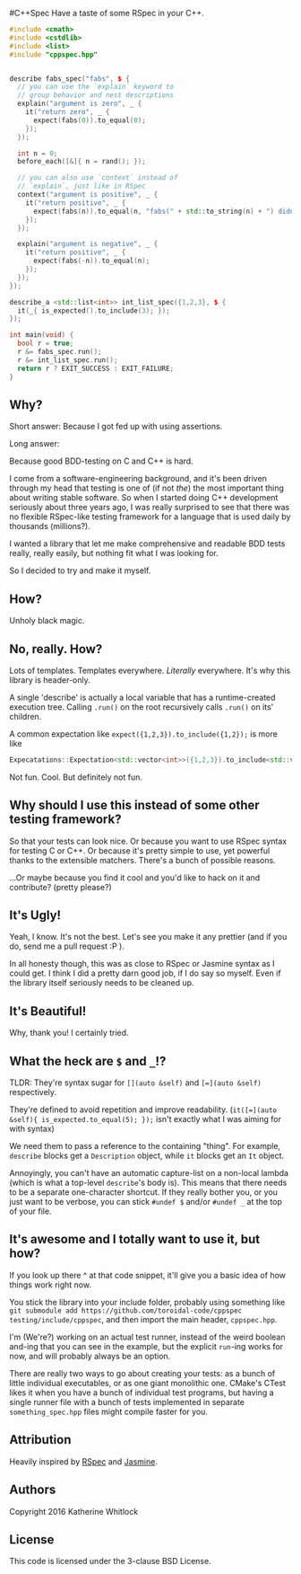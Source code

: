 #C++Spec
Have a taste of some RSpec in your C++.

```cpp
#include <cmath>
#include <cstdlib>
#include <list>
#include "cppspec.hpp"


describe fabs_spec("fabs", $ {
  // you can use the `explain` keyword to
  // group behavior and nest descriptions
  explain("argument is zero", _ {
    it("return zero", _ {
      expect(fabs(0)).to_equal(0);
    });
  });

  int n = 0;
  before_each([&]{ n = rand(); });

  // you can also use `context` instead of
  // `explain`, just like in RSpec
  context("argument is positive", _ {
    it("return positive", _ {
      expect(fabs(n)).to_equal(n, "fabs(" + std::to_string(n) + ") didn't equal " + std::to_string(n));
    });
  });

  explain("argument is negative", _ {
    it("return positive", _ {
      expect(fabs(-n)).to_equal(n);
    });
  });
});

describe_a <std::list<int>> int_list_spec({1,2,3}, $ {
  it(_{ is_expected().to_include(3); });
});

int main(void) {
  bool r = true;
  r &= fabs_spec.run();
  r &= int_list_spec.run();
  return r ? EXIT_SUCCESS : EXIT_FAILURE;
}

```

## Why?
Short answer: Because I got fed up with using assertions.

Long answer:

Because good BDD-testing on C and C++ is hard.

I come from a software-engineering background, and it's been driven through my head that
testing is one of (if not _the_) the most important thing about writing stable software.
So when I started doing C++ development seriously about three years ago, I was really
surprised to see that there was no flexible RSpec-like testing framework for a language
that is used daily by thousands (millions?).

I wanted a library that let me make comprehensive and readable BDD tests really, really easily,
but nothing fit what I was looking for.

So I decided to try and make it myself.

## How?
Unholy black magic.

## No, really. How?
Lots of templates. Templates everywhere. _Literally_ everywhere. It's why this library is header-only.

A single 'describe' is actually a local variable that has a runtime-created execution tree.
Calling `.run()` on the root recursively calls `.run()` on its' children.

A common expectation like `expect({1,2,3}).to_include({1,2});` is more like
```cpp
Expecatations::Expectation<std::vector<int>>({1,2,3}).to_include<std::vector<int>,std::vector<int>,int>({1,2})
```

Not fun. Cool. But definitely not fun.

## Why should I use this instead of some other testing framework?

So that your tests can look nice. Or because you want to use RSpec syntax for testing C or C++. Or because it's pretty simple to use, yet powerful thanks to the extensible matchers. There's a bunch of possible reasons.

...Or maybe because you find it cool and you'd like to hack on it and contribute? (pretty please?)

## It's Ugly!
Yeah, I know. It's not the best. Let's see you make it any prettier (and if you do, send me a pull request :P ).

In all honesty though, this was as close to RSpec or Jasmine syntax as I could get. I think I did
a pretty darn good job, if I do say so myself. Even if the library itself seriously needs
to be cleaned up.

## It's Beautiful!
Why, thank you! I certainly tried.

## What the heck are `$` and `_`!?
TLDR: They're syntax sugar for `[](auto &self)` and `[=](auto &self)` respectively. 

They're defined to avoid repetition and improve readability. (`it([=](auto &self){ is_expected.to_equal(5); });` isn't exactly what I was aiming for with syntax) 

We need them to pass a reference to the containing "thing". For example, `describe` 
blocks get a `Description` object, while `it` blocks get an `It` object. 

Annoyingly, you can't have an automatic capture-list on a non-local lambda 
(which is what a top-level `describe`'s body is). This means that there needs 
to be a separate one-character shortcut. If they really bother you, or you just 
want to be verbose, you can stick `#undef $` and/or `#undef _` at the top of your file.

## It's awesome and I totally want to use it, but how?

If you look up there ^ at that code snippet, it'll give you a basic idea of how things work right now.

You stick the library into your include folder, probably using something like `git submodule add https://github.com/toroidal-code/cppspec testing/include/cppspec`, and then import the main header, `cppspec.hpp`.

I'm (We're?) working on an actual test runner, instead of the weird boolean and-ing that you can see in the example, but the explicit `run`-ing works for now, and will probably always be an option.

There are really two ways to go about creating your tests: as a bunch of little individual executables, or as one giant monolithic one. CMake's CTest likes it when you have a bunch of individual test programs, but having a single runner file with a bunch of tests implemented in separate `something_spec.hpp` files might compile faster for you.

## Attribution
Heavily inspired by [RSpec](https://github.com/rspec) and [Jasmine](http://jasmine.github.io).

## Authors
Copyright 2016 Katherine Whitlock

## License
This code is licensed under the 3-clause BSD License.

